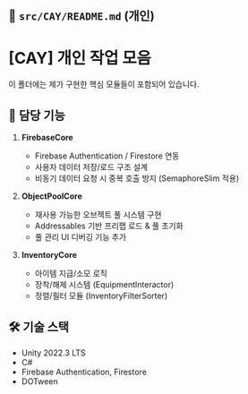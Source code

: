 ## 📄 `src/CAY/README.md` (개인)

# [CAY] 개인 작업 모음
이 폴더에는 제가 구현한 핵심 모듈들이 포함되어 있습니다.

## 📌 담당 기능
1. **FirebaseCore**
   - Firebase Authentication / Firestore 연동
   - 사용자 데이터 저장/로드 구조 설계
   - 비동기 데이터 요청 시 중복 호출 방지 (SemaphoreSlim 적용)

2. **ObjectPoolCore**
   - 재사용 가능한 오브젝트 풀 시스템 구현
   - Addressables 기반 프리팹 로드 & 풀 초기화
   - 풀 관리 UI 디버깅 기능 추가

3. **InventoryCore**
   - 아이템 지급/소모 로직
   - 장착/해제 시스템 (EquipmentInteractor)
   - 정렬/필터 모듈 (InventoryFilterSorter)


## 🛠 기술 스택
- Unity 2022.3 LTS
- C#
- Firebase Authentication, Firestore
- DOTween
